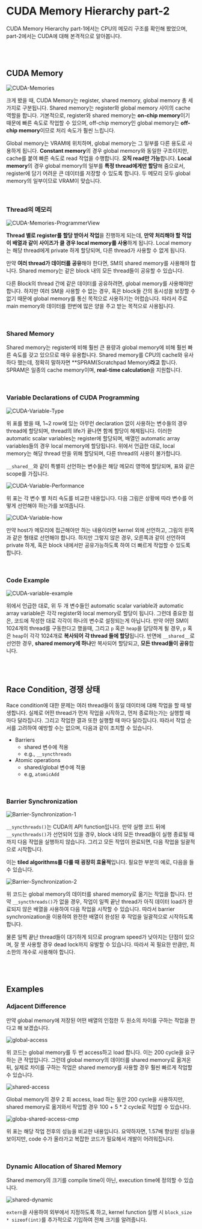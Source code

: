 # CUDA Memory Hierarchy part-2

CUDA Memory Hierarchy part-1에서는 CPU의 메모리 구조를 확인해 봤었으며, part-2에서는 CUDA에 대해 본격적으로 알아봅니다.

<br><br>

## CUDA Memory

![CUDA-Memories](./assets/CUDA-Memories.png)

크게 봤을 때, CUDA Memory는 register, shared memory, global memory 총 세 가지로 구분됩니다. Shared memory는 register와 global memory 사이의 cache 역할을 합니다. 기본적으로, register와 shared memory는 **on-chip memory**이기 때문에 빠른 속도로 작업할 수 있으며, off-chip memory인 global memory는 **off-chip memory**이므로 처리 속도가 훨씬 느립니다.

Global memory는 VRAM에 위치하며, global memory는 그 일부를 다른 용도로 사용하게 됩니다. **Constant memory**의 경우 global memory와 동일한 구조이지만, cache를 붙여 빠른 속도로 read 작업을 수행합니다. **오직 read만 가능**합니다. **Local memory**의 경우 global memory의 일부를 **특정 thread에게만 할당**해 줌으로서, register에 담기 어려운 큰 데이터를 저장할 수 있도록 합니다. 두 메모리 모두 global memory의 일부이므로 VRAM이 맞습니다.

<br>

### Thread의 메모리

![CUDA-Memories-ProgrammerView](./assets/CUDA-Memories-ProgrammerView.png)

**Thread 별로 register를 할당 받아서 작업**을 진행하게 되는데, **만약 처리해야 할 작업이 배열과 같이 사이즈가 클 경우 local memory를 사용**하게 됩니다. Local memory는 해당 thread에게 private 하게 할당되며, 다른 thread가 사용할 수 없게 됩니다.

만약 **여러 thread가 데이터를 공유**해야 한다면, SM의 shared memory를 사용해야 합니다. Shared memory는 같은 block 내의 모든 thread들이 공유할 수 있습니다.

다른 Block의 thread 간에 같은 데이터를 공유하려면, global memory를 사용해야만 합니다. 하지만 여러 SM을 사용할 수 없는 경우, 혹은 block들 간의 동시성을 보장할 수 없기 때문에 global memory를 통신 목적으로 사용하기는 어렵습니다. 따라서 주로 main memory와 데이터를 한번에 많은 양을 주고 받는 목적으로 사용됩니다.

<br>

### Shared Memory

Shared memory는 register에 비해 훨씬 큰 용량과 global memory에 비해 훨씬 빠른 속도를 갖고 있으므로 매우 유용합니다. Shared memory를 CPU의 cache와 유사하다 했는데, 정확히 말하자면 **SPRAM(Scratchpad Memory)**라고** 합니다. SPRAM은 일종의 cache memory이며, **real-time calculation**을 지원합니다.

<br>

### Variable Declarations of CUDA Programming

![CUDA-Variable-Type](./assets/CUDA-Variable-Type.png)

위 표를 봤을 때, 1~2 row에 있는 아무런 declaration 없이 사용하는 변수들의 경우 thread에 할당되며, thread의 life가 끝나면 함께 할당이 해제됩니다. 이러한 automatic scalar variables는 register에 할당되며, 배열인 automatic array variables들의 경우 local memory에 할당됩니다. 위에서 언급한 대로, local memory는 해당 thread 만을 위해 할당되며, 다른 thread의 사용이 불가합니다.

`__shared__`와 같이 특별히 선언하는 변수들은 해당 메모리 영역에 할당되며, 표와 같은 scope를 가집니다.

![CUDA-Variable-Performance](./assets/CUDA-Variable-Performance.png)

위 표는 각 변수 별 처리 속도를 비교한 내용입니다. 다음 그림은 상황에 따라 변수를 어떻게 선언해야 하는가를 보여줍니다.

![CUDA-Variable-how](./assets/CUDA-Variable-how.png)

만약 host가 메모리에 접근해야만 하는 내용이라면 kernel 외에 선언하고, 그림의 왼쪽과 같은 형태로 선언해야 합니다. 하지만 그렇지 않은 경우, 오른쪽과 같이 선언하여 private 하게, 혹은 block 내에서만 공유가능하도록 하여 더 빠르게 작업할 수 있도록 합니다.

<br>

### Code Example

![CUDA-variable-example](./assets/CUDA-variable-example.png)

위에서 언급한 대로, 위 두 개 변수들인 automatic scalar variable과 automatic array variable은 각각 register와 local memory로 할당이 됩니다. 그런데 중요한 점은, 코드에 작성한 대로 각각이 하나의 변수로 설정되는게 아닙니다. 만약 어떤 SM이 1024개의 thread를 구동한다고 했을때, 그리고 `p` 혹은 `heap`을 담당하게 될 경우, `p` 혹은 `heap`이 각각 1024개로 **복사되어 각 thread 들에 할당**됩니다. 반면에 `__shared__`로 선언한 경우, **shared memory에 하나**만 복사되어 할당되고, **모든 thread들이 공유**합니다.

<br><br>

## Race Condition, 경쟁 상태

Race condition에 대한 문제는 여러 thread들이 동일 데이터에 대해 작업을 할 때 발생합니다. 실제로 어떤 thread가 먼저 작업을 시작하고, 먼저 종료하는가는 실행할 때 마다 달라집니다. 그리고 작업한 결과 또한 실행할 때 마다 달라집니다. 따라서 작업 순서를 고려하여 예방할 수는 없으며, 다음과 같이 조치할 수 있습니다.

- Barriers
  - shared 변수에 적용
  - e.g., `__syncthreads`
- Atomic operations
  - shared/global 변수에 적용
  - e.g, `atomicAdd`

<br>

### Barrier Synchronization

![Barrier-Synchronization-1](./assets/Barrier-Synchronization-1.png)

`__syncthreads()`는 CUDA의 API function입니다. 만약 실행 코드 뒤에 `__syncthreads()`가 선언되어 있을 경우, block 내의 모든 thread들이 실행 종료될 때 까지 다음 작업을 실행하지 않습니다. 그리고 모든 작업이 완료되면, 다음 작업을 일괄적으로 시작합니다.

이는 **tiled algorithms를 다룰 때 굉장히 효율적**입니다. 필요한 부분의 예로, 다음을 들 수 있습니다.

![Barrier-Synchronization-2](./assets/Barrier-Synchronization-2.png)

위 코드는 global memory의 데이터를 shared memory로 옮기는 작업을 합니다. 만약 `__syncthreads()`가 없을 경우, 작업이 일찍 끝난 thread가 아직 데이터 load가 완료되지 않은 배열을 사용하여 다음 작업을 시작할 수 있습니다. 따라서 barrier synchronization을 이용하여 완전한 배열이 완성된 후 작업을 일괄적으로 시작하도록 합니다.

물론 일찍 끝난 thread들이 대기하게 되므로 program speed가 낮아지는 단점이 있으며, 잘 못 사용할 경우 dead lock까지 유발할 수 있습니다. 따라서 꼭 필요한 만큼만, 최소한의 개수로 사용해야 합니다.

<br><br>

## Examples

### Adjacent Difference

만약 global memory에 저장된 어떤 배열의 인접한 두 원소의 차이를 구하는 작업을 한다고 해 보겠습니다.

![global-access](./assets/global-access.png)

위 코드는 global memory를 두 번 access하고 load 합니다. 이는 200 cycle을 요구하는 큰 작업입니다. 그런데 global memory의 데이터를 shared memory로 옮겨온 뒤, 실제로 차이를 구하는 작업은 shared memory를 사용할 경우 훨씬 빠르게 작업할 수 있습니다.

![shared-access](./assets/shared-access.png)

Global memory의 경우 2 회 access, load 하는 동안 200 cycle을 사용하지만, shared memory로 옮겨와서 작업할 경우 100 + 5 * 2 cycle로 작업할 수 있습니다.

![globa-shared-access-cmp](./assets/globa-shared-access-cmp.png)

위 표는 해당 작업 전후의 성능을 비교한 내용입니다. 요약하자면, 1.57배 향상된 성능을 보이지만, code 수가 올라가고 복잡한 코드가 필요해서 개발이 어려워집니다.

<br>

### Dynamic Allocation of Shared Memory

Shared memory의 크기를 compile time이 아닌, execution time에 정의할 수 있습니다.

![shared-dynamic](./assets/shared-dynamic.png)

`extern`을 사용하여 외부에서 지정하도록 하고, kernel function 실행 시 `block_size * sizeof(int)`를 추가적으로 기입하여 전체 크기를 알려줍니다.